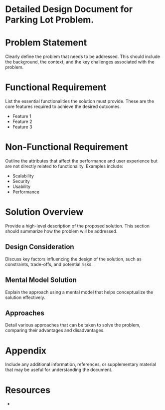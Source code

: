 # Detailed Design Document for Parking Lot Problem.

# Problem Statement

Clearly define the problem that needs to be addressed. This should include the background, the context, and the key challenges associated with the problem.

# Functional Requirement

List the essential functionalities the solution must provide. These are the core features required to achieve the desired outcomes.

- Feature 1
- Feature 2
- Feature 3

# Non-Functional Requirement

Outline the attributes that affect the performance and user experience but are not directly related to functionality. Examples include:

- Scalability
- Security
- Usability
- Performance

# Solution Overview

Provide a high-level description of the proposed solution. This section should summarize how the problem will be addressed.

## Design Consideration

Discuss key factors influencing the design of the solution, such as constraints, trade-offs, and potential risks.

## Mental Model Solution

Explain the approach using a mental model that helps conceptualize the solution effectively.

## Approaches

Detail various approaches that can be taken to solve the problem, comparing their advantages and disadvantages.

# Appendix

Include any additional information, references, or supplementary material that may be useful for understanding the document.

# Resources
* 